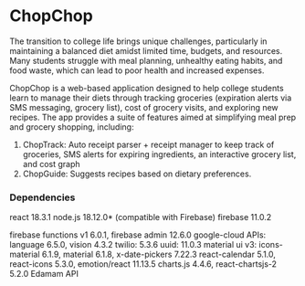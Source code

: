 # ChopChop
The transition to college life brings unique challenges, particularly in maintaining a balanced diet amidst limited time, budgets, and resources. Many students struggle with meal planning, unhealthy eating habits, and food waste, which can lead to poor health and increased expenses.

ChopChop is a web-based application designed to help college students learn to manage their diets through tracking groceries (expiration alerts via SMS messaging, grocery list), cost of grocery visits, and exploring new recipes. The app provides a suite of features aimed at simplifying meal prep and grocery shopping, including:
1. ChopTrack: Auto receipt parser + receipt manager to keep track of groceries, SMS alerts for expiring ingredients, an interactive grocery list, and cost graph
2. ChopGuide: Suggests recipes based on dietary preferences.

### Dependencies
react 18.3.1
node.js 18.12.0* (compatible with Firebase)
firebase 11.0.2

firebase functions v1 6.0.1, firebase admin 12.6.0
google-cloud APIs: language 6.5.0, vision 4.3.2
twilio: 5.3.6
uuid: 11.0.3
material ui v3: icons-material 6.1.9, material 6.1.8, x-date-pickers 7.22.3
react-calendar 5.1.0, react-icons 5.3.0, emotion/react 11.13.5
charts.js 4.4.6, react-chartsjs-2 5.2.0
Edamam API
